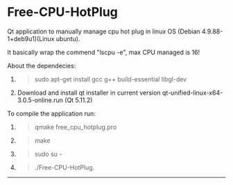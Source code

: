 # Free-CPU-HotPlug

Qt application to manually manage cpu hot plug in linux OS (Debian 4.9.88-1+deb9u1)(Linux ubuntu).

It basically wrap the commend "lscpu -e", max CPU managed is 16!

About the dependecies:

1) >sudo apt-get install gcc g++ build-essential libgl-dev
2) Download and install qt installer in current version qt-unified-linux-x64-3.0.5-online.run (Qt 5.11.2)

To compile the application run:

1) >qmake free_cpu_hotplug.pro
2) >make
3) >sudo su -
4) >./Free-CPU-HotPlug.

---





